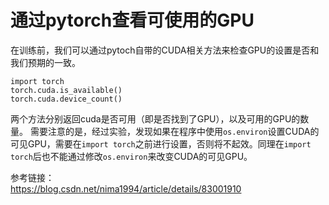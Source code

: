 通过pytorch查看可使用的GPU
===
在训练前，我们可以通过pytoch自带的CUDA相关方法来检查GPU的设置是否和我们预期的一致。  
```
import torch
torch.cuda.is_available()
torch.cuda.device_count()
```  
两个方法分别返回cuda是否可用（即是否找到了GPU），以及可用的GPU的数量。
需要注意的是，经过实验，发现如果在程序中使用`os.environ`设置CUDA的可见GPU，需要在`import torch`之前进行设置，否则将不起效。同理在`import torch`后也不能通过修改`os.environ`来改变CUDA的可见GPU。

参考链接：  
https://blog.csdn.net/nima1994/article/details/83001910

